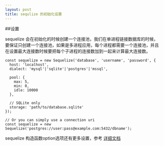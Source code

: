 ```yaml
---
layout: post
title: sequlize 的初始化设置
---
```


##设置

sequelize 会在初始化的时候创建一个连接池，我们在单进程链接数据库的时候，要保证只创建一个连接池，如果是多进程应用，每个进程都需要一个连接池，并且在设置最大连接数时候要把每个子进程的连接数加到一起来计算最大连接数。

```
const sequelize = new Sequelize('database', 'username', 'password', {
  host: 'localhost',
  dialect: 'mysql'|'sqlite'|'postgres'|'mssql',

  pool: {
    max: 5,
    min: 0,
    idle: 10000
  },

  // SQLite only
  storage: 'path/to/database.sqlite'
});

// Or you can simply use a connection uri
const sequelize = new Sequelize('postgres://user:pass@example.com:5432/dbname');
```
sequelize 构造函数option选项还有更多设置，参考 [详细文档](http://docs.sequelizejs.com/class/lib/sequelize.js~Sequelize.html)